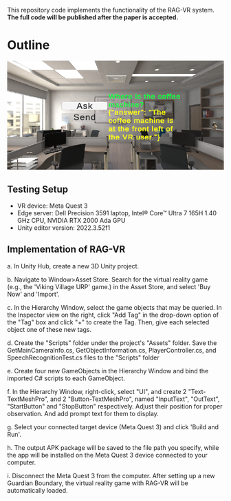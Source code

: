 This repository code implements the functionality of the RAG-VR system. **The full code will be published after the paper is accepted.**
# Outline
![](https://raw.githubusercontent.com/sding11/RAG-VR/refs/heads/main/UI.png)

## Testing Setup
* VR device: Meta Quest 3
* Edge server: Dell Precision 3591 laptop, Intel® Core™ Ultra 7 165H 1.40 GHz CPU,  NVIDIA RTX 2000 Ada GPU
* Unity editor version: 2022.3.52f1

## Implementation of RAG-VR
a. In Unity Hub, create a new 3D Unity project. 

b. Navigate to Window>Asset Store.  Search for the virtual reality game (e.g., the 'Viking Village URP' game.) in the Asset Store, and select 'Buy Now' and 'Import'.

c. In the Hierarchy Window, select the game objects that may be queried. In the Inspector view on the right, click "Add Tag" in the drop-down option of the "Tag" box and click "+" to create the Tag. Then, give each selected object one of these new tags.

d. Create the "Scripts" folder under the project's "Assets" folder. Save the GetMainCameraInfo.cs, GetObjectInformation.cs, PlayerController.cs, and SpeechRecognitionTest.cs files to the "Scripts" folder

e. Create four new GameObjects in the Hierarchy Window and bind the imported C# scripts to each GameObject.

f. In the Hierarchy Window, right-click, select "UI", and create 2 "Text-TextMeshPro", and 2 "Button-TextMeshPro", named "InputText", "OutText", "StartButton" and "StopButton" respectively. Adjust their position for proper observation. And add prompt text for them to display.

g. Select your connected target device (Meta Quest 3) and click 'Build and Run'.

h. The output APK package will be saved to the file path you specify, while the app will be installed on the Meta Quest 3 device connected to your computer.

i. Disconnect the Meta Quest 3 from the computer. After setting up a new Guardian Boundary, the virtual reality game with RAG-VR will be automatically loaded.

